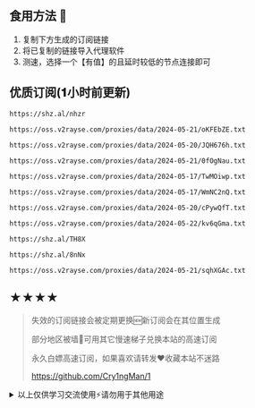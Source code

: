 ## 食用方法 🍖
1. 复制下方生成的订阅链接
2. 将已复制的链接导入代理软件
3. 测速，选择一个【有值】的且延时较低的节点连接即可

## 优质订阅(𝟏小时前更新)
```
https://shz.al/nhzr
```
```
https://oss.v2rayse.com/proxies/data/2024-05-21/oKFEbZE.txt
```
```
https://oss.v2rayse.com/proxies/data/2024-05-20/JQH676h.txt
```
```
https://oss.v2rayse.com/proxies/data/2024-05-21/0fOgNau.txt
```
```
https://oss.v2rayse.com/proxies/data/2024-05-17/TwMOiwp.txt
```
```
https://oss.v2rayse.com/proxies/data/2024-05-17/WmNC2nQ.txt
```
```
https://oss.v2rayse.com/proxies/data/2024-05-20/cPywQfT.txt
```
```
https://oss.v2rayse.com/proxies/data/2024-05-22/kv6qGma.txt
```
```
https://shz.al/TH8X
```
```
https://shz.al/8nNx
```
```
https://oss.v2rayse.com/proxies/data/2024-05-21/sqhXGAc.txt
```

## ★★★★
> 失效的订阅链接会被定期更换🆕新订阅会在其位置生成
> 
> 部分地区被墙🚫可用其它慢速梯子兑换本站的高速订阅
>
> 永久白嫖高速订阅，如果喜欢请转发❤️收藏本站不迷路
>
> https://github.com/Cry1ngMan/1

<details>
<summary>以上仅供学习交流使用⚡️请勿用于其他用途</summary>

[![Stargazers over time](https://starchart.cc/Cry1ngMan/1.svg)](https://starchart.cc/Cry1ngMan/1)
[![GitHub stars](https://img.shields.io/github/stars/Cry1ngMan/1.svg?style=social&label=Stars)](https://github.com/Cry1ngMan/1/stargazers)
<img src="https://komarev.com/ghpvc/?username=Cry1ngMan&label=Views&color=0e75b6&style=flat" alt="访问量统计" />
</details>
